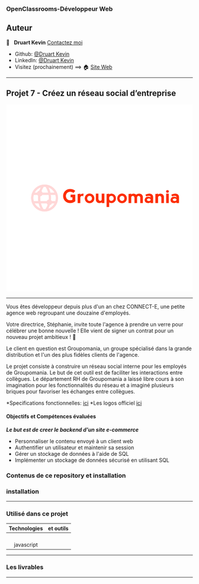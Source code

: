 ### OpenClassrooms-Développeur Web



## Auteur

👤 &nbsp; **Druart Kevin** [Contactez moi](<k.druart2@gmail.com>)

* Github: [@Druart Kevin](https://github.com/KevinDruart)
* LinkedIn: [@Druart Kevin](https://www.linkedin.com/in/kevin-druart-430764201/)
* Visitez (prochainement) ==> 🏠 [Site Web]()

***

## Projet 7 - Créez un réseau social d’entreprise

![100%](groupomania.png)
***

Vous êtes développeur depuis plus d'un an chez CONNECT-E, une petite agence web regroupant une douzaine d'employés.

Votre directrice, Stéphanie, invite toute l'agence à prendre un verre pour célébrer une bonne nouvelle ! Elle vient de signer un contrat pour un nouveau projet ambitieux ! 🥂

Le client en question est Groupomania, un groupe spécialisé dans la grande distribution et l'un des plus fidèles clients de l'agence.

Le projet consiste à construire un réseau social interne pour les employés de Groupomania. Le but de cet outil est de faciliter les interactions entre collègues. Le département RH de Groupomania a laissé libre cours à son imagination pour les fonctionnalités du réseau et a imaginé plusieurs briques pour favoriser les échanges entre collègues.





*Specifications fonctionnelles: [ici](https://s3-eu-west-1.amazonaws.com/course.oc-static.com/projects/DWJ_FR_P7/Groupomania_Specs_FR_DWJ_VF.pdf)
*Les logos officiel [ici](https://s3-eu-west-1.amazonaws.com/course.oc-static.com/projects/DWJ_FR_P7/Groupomania_Logos+(3).zip)


#### Objectifs et Compétences évaluées

***Le but est de creer le backend d'un site e-commerce***

* Personnaliser le contenu envoyé à un client web
* Authentifier un utilisateur et maintenir sa session
* Gérer un stockage de données à l'aide de SQL
* Implémenter un stockage de données sécurisé en utilisant SQL



### Contenus de ce repository et installation



### installation



***


### Utilisé dans ce projet

| Technologies             | et outils          |
|:------------------------:|:------------------:|
|                          |                    |
|                          |                    |
|                          |                    |
|                          |                    |
| javascript               |                    |


***

### Les livrables






***

